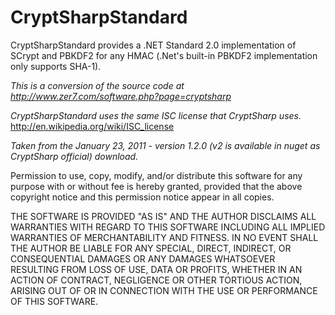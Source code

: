 CryptSharpStandard
==================

CryptSharpStandard provides a .NET Standard 2.0 implementation of SCrypt and PBKDF2 for any HMAC (.Net's built-in PBKDF2 implementation only supports SHA-1). 

_This is a conversion of the source code at http://www.zer7.com/software.php?page=cryptsharp_

_CryptSharpStandard uses the same ISC license that CryptSharp uses._
http://en.wikipedia.org/wiki/ISC_license

_Taken from the January 23, 2011 - version 1.2.0 (v2 is available in nuget as CryptSharp official) download._

Permission to use, copy, modify, and/or distribute this software for any purpose with or without fee is hereby granted, provided that the above copyright notice and this permission notice appear in all copies.

THE SOFTWARE IS PROVIDED "AS IS" AND THE AUTHOR DISCLAIMS ALL WARRANTIES WITH REGARD TO THIS SOFTWARE INCLUDING ALL IMPLIED WARRANTIES OF MERCHANTABILITY AND FITNESS. IN NO EVENT SHALL THE AUTHOR BE LIABLE FOR ANY SPECIAL, DIRECT, INDIRECT, OR CONSEQUENTIAL DAMAGES OR ANY DAMAGES WHATSOEVER RESULTING FROM LOSS OF USE, DATA OR PROFITS, WHETHER IN AN ACTION OF CONTRACT, NEGLIGENCE OR OTHER TORTIOUS ACTION, ARISING OUT OF OR IN CONNECTION WITH THE USE OR PERFORMANCE OF THIS SOFTWARE.